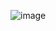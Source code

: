 ![image](https://github-readme-stats.vercel.app/api/top-langs/?username=rifrst&layout=compact&langs_count=8&hide_border=true&title_color=000000&icon_color=000000&text_color=000000&bg_color=ffffff)
